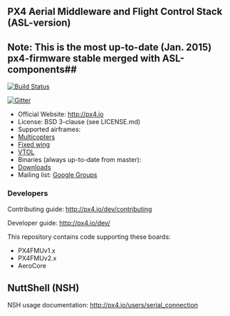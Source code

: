 ## PX4 Aerial Middleware and Flight Control Stack (ASL-version) ##
## Note: This is the most up-to-date (Jan. 2015) px4-firmware stable merged with ASL-components##

[![Build Status](https://travis-ci.org/PX4/Firmware.svg?branch=master)](https://travis-ci.org/PX4/Firmware)

[![Gitter](https://badges.gitter.im/Join%20Chat.svg)](https://gitter.im/PX4/Firmware?utm_source=badge&utm_medium=badge&utm_campaign=pr-badge&utm_content=badge)

*   Official Website: http://px4.io
*   License: BSD 3-clause (see LICENSE.md)
*   Supported airframes:
  * [Multicopters](http://px4.io/platforms/multicopters/start)
  * [Fixed wing](http://px4.io/platforms/planes/start)
  * [VTOL](http://px4.io/platforms/vtol/start)
*   Binaries (always up-to-date from master):
  * [Downloads](https://pixhawk.org/downloads)
*   Mailing list: [Google Groups](http://groups.google.com/group/px4users)

### Developers ###

Contributing guide:
http://px4.io/dev/contributing

Developer guide:
http://px4.io/dev/

This repository contains code supporting these boards:
  * PX4FMUv1.x
  * PX4FMUv2.x
  * AeroCore

## NuttShell (NSH) ##

NSH usage documentation:
http://px4.io/users/serial_connection
